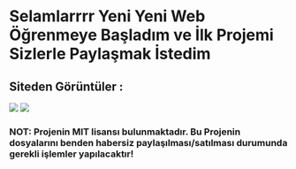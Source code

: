 <h1>Selamlarrrr Yeni Yeni Web Öğrenmeye Başladım ve İlk Projemi Sizlerle Paylaşmak İstedim</h1>

<h2> Siteden Görüntüler : </h2>

<img src="https://www.hizliresim.com/no6nkri" ></img>
<img src="https://www.hizliresim.com/ca66z8c"> </img>


### NOT: Projenin MIT lisansı bulunmaktadır. Bu Projenin dosyalarını benden habersiz paylaşılması/satılması durumunda gerekli işlemler yapılacaktır!
